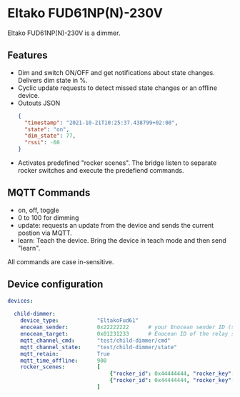 
# Eltako FUD61NP(N)-230V

Eltako FUD61NP(N)-230V is a dimmer.

## Features

- Dim and switch ON/OFF and get notifications about state changes. Delivers dim state in %.
- Cyclic update requests to detect missed state changes or an  offline device.
- Outouts JSON
    ```json
    {
      "timestamp": "2021-10-21T10:25:37.438799+02:00", 
      "state": "on", 
      "dim_state": 77, 
      "rssi": -60
    }
    ```
- Activates predefined "rocker scenes". The bridge listen to separate rocker switches and execute 
  the predefiend commands. 

## MQTT Commands

- on, off, toggle
- 0 to 100 for dimming
- update: requests an update from the device and sends the current postion via MQTT.
- learn: Teach the device. Bring the device in teach mode and then send "learn".

All commands are case in-sensitive.

## Device configuration

```yaml
devices:
  
  child-dimmer:
    device_type:            "EltakoFud61"
    enocean_sender:         0x22222222      # your Enocean sender ID (specific to you USB device!)
    enocean_target:         0x01231233      # Enocean ID of the relay switch
    mqtt_channel_cmd:       "test/child-dimmer/cmd"
    mqtt_channel_state:     "test/child-dimmer/state"
    mqtt_retain:            True
    mqtt_time_offline:      900
    rocker_scenes:          [
                                {"rocker_id": 0x44444444, "rocker_key": 2, "command": "toggle"},
                                {"rocker_id": 0x44444444, "rocker_key": 3, "command": "toggle"},
                            ]
```
